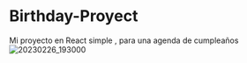 # Birthday-Proyect
Mi proyecto en React simple , para una agenda de cumpleaños
![20230226_193000](https://github.com/Juannn1111/Birthday-Proyect/assets/102832343/51caafba-5598-4631-8fa6-1e312100b58b)
